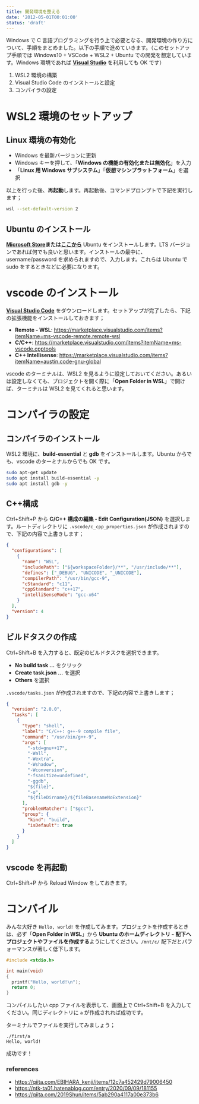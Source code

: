 ```yaml
---
title: 開発環境を整える
date: '2012-05-01T00:01:00'
status: 'draft'
---
```


Windows で C 言語プログラミングを行う上で必要となる、開発環境の作り方について、手順をまとめました。以下の手順で進めていきます。（このセットアップ手順では Windows10 + VSCode + WSL2 + Ubuntu での開発を想定しています。Windows 環境であれば **[Visual Studio](https://visualstudio.microsoft.com/ja/downloads/)** を利用しても OK です）

1. WSL2 環境の構築
2. Visual Studio Code のインストールと設定
3. コンパイラの設定

# WSL2 環境のセットアップ

## Linux 環境の有効化

- Windows を最新バージョンに更新
- Windows キーを押して、「**Windows の機能の有効化または無効化**」を入力
- 「**Linux 用 Windows サブシステム**」「**仮想マシンプラットフォーム**」を選択

以上を行った後、**再起動**します。再起動後、コマンドプロンプトで下記を実行します；

```bash
wsl --set-default-version 2
```

## Ubuntu のインストール

**[Microsoft Store](https://www.microsoft.com/ja-jp/store/apps/windows)**または**[ここから](https://docs.microsoft.com/ja-jp/windows/wsl/install-manual)** Ubuntu をインストールします。LTS バージョンであれば何でも良いと思います。インストールの最中に、username/password を求められますので、入力します。これらは Ubuntu で sudo をするときなどに必要になります。

# vscode のインストール

**[Visual Studio Code](https://code.visualstudio.com/)** をダウンロードします。セットアップが完了したら、下記の拡張機能をインストールしておきます；

- **Remote - WSL**: https://marketplace.visualstudio.com/items?itemName=ms-vscode-remote.remote-wsl
- **C/C++**: https://marketplace.visualstudio.com/items?itemName=ms-vscode.cpptools
- **C++ Intellisense**: https://marketplace.visualstudio.com/items?itemName=austin.code-gnu-global

vscode のターミナルは、WSL2 を見るように設定しておいてください。あるいは設定しなくても、プロジェクトを開く際に「**Open Folder in WSL**」で開けば、ターミナルは WSL2 を見てくれると思います。

# コンパイラの設定

## コンパイラのインストール

WSL2 環境に、**build-essential** と **gdb** をインストールします。Ubuntu からでも、vscode のターミナルからでも OK です。

```bash
sudo apt-get update
sudo apt install build-essential -y
sudo apt install gdb -y
```

## C++構成

Ctrl+Shift+P から **C/C++ 構成の編集 - Edit Configuration(JSON)** を選択します。ルートディレクトリに `.vscode/c_cpp_properties.json` が作成されますので、下記の内容で上書きします；

```json:.vscode/c_cpp_properties.json
{
  "configurations": [
    {
      "name": "WSL",
      "includePath": ["${workspaceFolder}/**", "/usr/include/**"],
      "defines": ["_DEBUG", "UNICODE", "_UNICODE"],
      "compilerPath": "/usr/bin/gcc-9",
      "cStandard": "c11",
      "cppStandard": "c++17",
      "intelliSenseMode": "gcc-x64"
    }
  ],
  "version": 4
}
```

## ビルドタスクの作成

Ctrl+Shift+B を入力すると、既定のビルドタスクを選択できます。

- **No build task ...** をクリック
- **Create task.json ...** を選択
- **Others** を選択

`.vscode/tasks.json` が作成されますので、下記の内容で上書きします；

```json:.vscode/tasks.json
{
  "version": "2.0.0",
  "tasks": [
    {
      "type": "shell",
      "label": "C/C++: g++-9 compile file",
      "command": "/usr/bin/g++-9",
      "args": [
        "-std=gnu++17",
        "-Wall",
        "-Wextra",
        "-Wshadow",
        "-Wconversion",
        "-fsanitize=undefined",
        "-ggdb",
        "${file}",
        "-o",
        "${fileDirname}/${fileBasenameNoExtension}"
      ],
      "problemMatcher": ["$gcc"],
      "group": {
        "kind": "build",
        "isDefault": true
      }
    }
  ]
}
```

## vscode を再起動

Ctrl+Shift+P から Reload Window をしておきます。

# コンパイル

みんな大好き `Hello, world!` を作成してみます。プロジェクトを作成するときは、必ず「**Open Folder in WSL**」から **Ubuntu のホームディレクトリ `~` 配下へプロジェクトやファイルを作成する**ようにしてください。`/mnt/c/` 配下だとパフォーマンスが著しく低下します。

```cpp:first/a.cpp
#include <stdio.h>

int main(void)
{
  printf("Hello, world!\n");
  return 0;
}
```

コンパイルしたい cpp ファイルを表示して、画面上で Ctrl+Shift+B を入力してください。同じディレクトリに `a` が作成されれば成功です。

ターミナルでファイルを実行してみましょう；

```
./first/a
Hello, world!
```

成功です！

### references

- https://qiita.com/EBIHARA_kenji/items/12c7a452429d79006450
- https://ntk-ta01.hatenablog.com/entry/2020/09/09/181155
- https://qiita.com/2019Shun/items/5ab290a4117a00e373b6
